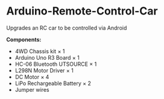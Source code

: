 # Arduino-Remote-Control-Car
Upgrades an RC car to be controlled via Android

<b>Components:</b>
 - 4WD Chassis kit ×	1
 - Arduino Uno R3 Board ×	1	
 - HC-06 Bluetooth UTSOURCE ×	1	
 - L298N Motor Driver ×	1	
 - DC Motor ×  4
 - LiPo Rechargeable Battery ×	2
 - Jumper wires
